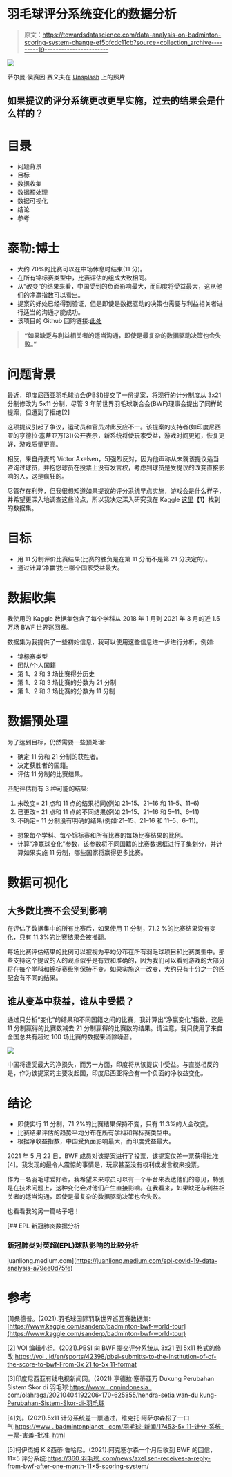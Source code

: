 # 羽毛球评分系统变化的数据分析

> 原文：<https://towardsdatascience.com/data-analysis-on-badminton-scoring-system-change-ef5bfcdc11cb?source=collection_archive---------19----------------------->

![](img/4717e9ecfc1c92d72c8f320ee08deb54.png)

萨尔曼·侯赛因·赛义夫在 [Unsplash](https://unsplash.com?utm_source=medium&utm_medium=referral) 上的照片

## 如果提议的评分系统更改更早实施，过去的结果会是什么样的？

# 目录

*   问题背景
*   目标
*   数据收集
*   数据预处理
*   数据可视化
*   结论
*   参考

# 泰勒:博士

*   大约 70%的比赛可以在中场休息时结束(11 分)。
*   在所有锦标赛类型中，比赛评估的组成大致相同。
*   从“改变”的结果来看，中国受到的负面影响最大，而印度将受益最大，这从他们的净赢指数可以看出。
*   提案的好处已经得到验证，但是即使是数据驱动的决策也需要与利益相关者进行适当的沟通才能成功。
*   该项目的 Github 回购链接:[此处](https://github.com/juanliong14/badminton_data_analysis)

> **“如果缺乏与利益相关者的适当沟通，即使是最复杂的数据驱动决策也会失败。”**

# 问题背景

最近，印度尼西亚羽毛球协会(PBSI)提交了一份提案，将现行的计分制度从 3x21 分制修改为 5x11 分制，尽管 3 年前世界羽毛球联合会(BWF)理事会提出了同样的提案，但遭到了拒绝[2]

这项提议引起了争议，运动员和官员对此反应不一。该提案的支持者(如印度尼西亚的亨德拉·塞蒂亚万[3])公开表示，新系统将使玩家受益，游戏时间更短，恢复更好，游戏质量更高。

相反，来自丹麦的 Victor Axelsen，5]强烈反对，因为他声称从未就该提议适当咨询过球员，并抱怨球员在投票上没有发言权，考虑到球员是受提议的改变直接影响的人，这是疯狂的。

尽管存在利弊，但我很想知道如果提议的评分系统早点实施，游戏会是什么样子，并希望更深入地调查这些论点，所以我决定深入研究我在 Kaggle [这里](https://www.kaggle.com/sanderp/badminton-bwf-world-tour)【1】找到的数据集。

# 目标

*   用 11 分制评价比赛结果(比赛的胜负是在第 11 分而不是第 21 分决定的)。
*   通过计算‘净赢’找出哪个国家受益最大。

# 数据收集

我使用的 Kaggle 数据集包含了每个学科从 2018 年 1 月到 2021 年 3 月的近 1.5 万场 BWF 世界巡回赛。

数据集为我提供了一些初始信息，我可以使用这些信息进一步进行分析，例如:

*   锦标赛类型
*   团队/个人国籍
*   第 1、2 和 3 场比赛得分历史
*   第 1、2 和 3 场比赛的分数为 21 分制
*   第 1、2 和 3 场比赛的分数为 11 分制

# 数据预处理

为了达到目标，仍然需要一些预处理:

*   确定 11 分和 21 分制的获胜者。
*   决定获胜者的国籍。
*   评估 11 分制的比赛结果。

匹配评估将有 3 种可能的结果:

1.  未改变= 21 点和 11 点的结果相同(例如 21–15、21–16 和 11–5、11–6)
2.  已更改= 21 点和 11 点的不同结果(例如 21–15、21–16 和 5–11、6–11)
3.  不确定= 11 分制没有明确的结果(例如:21–15、21–16 和 11–5、6–11)。

*   想象每个学科、每个锦标赛和所有比赛的每场比赛结果的比例。
*   计算“净赢球变化”参数，该参数将不同国籍的比赛数据框进行子集划分，并计算如果实施 11 分制，哪些国家将赢得更多比赛。

# 数据可视化

## 大多数比赛不会受到影响

在评估了数据集中的所有比赛后，如果使用 11 分制，71.2 %的比赛结果没有变化，只有 11.3%的比赛结果会被推翻。

每场比赛评估结果的比例可以被视为平均分布在所有羽毛球项目和比赛类型中。那些支持这个提议的人的观点似乎是有效和准确的，因为我们可以看到游戏的大部分将在每个学科和锦标赛级别保持不变。如果实施这一改变，大约只有十分之一的匹配会有不同的结果。

## 谁从变革中获益，谁从中受损？

通过只分析“变化”的结果和不同国籍之间的比赛，我计算出“净赢变化”指数，这是 11 分制赢得的比赛数减去 21 分制赢得的比赛数的结果。请注意，我只使用了来自全国总共有超过 100 场比赛的数据来消除噪音。

![](img/ec872ea46b5b0d97dc9d2f4cfe8671d0.png)

中国将遭受最大的净损失，而另一方面，印度将从该提议中受益。与直觉相反的是，作为该提案的主要发起国，印度尼西亚将会有一个负面的净收益变化。

# 结论

*   即使实行 11 分制，71.2%的比赛结果保持不变，只有 11.3%的人会改变。
*   比赛结果评估的趋势平均分布在所有学科和锦标赛类型中。
*   根据净收益指数，中国受负面影响最大，而印度受益最大。

2021 年 5 月 22 日，BWF 成员对该提案进行了投票，该提案仅差一票获得批准[4]。我发现的最令人震惊的事情是，玩家甚至没有权利或发言权来投票。

作为一名羽毛球爱好者，我希望未来球员可以有一个平台来表达他们的意见，特别是在技术问题上，这种变化会对他们产生直接影响。在我看来，如果缺乏与利益相关者的适当沟通，即使是最复杂的数据驱动决策也会失败。

也看看我的另一篇帖子吧！

[](https://juanliong.medium.com/epl-covid-19-data-analysis-a79ee0d75fe) [## EPL 新冠肺炎数据分析

### 新冠肺炎对英超(EPL)球队影响的比较分析

juanliong.medium.com](https://juanliong.medium.com/epl-covid-19-data-analysis-a79ee0d75fe) 

# 参考

[1]桑德普。(2021).羽毛球国际羽联世界巡回赛数据集:[https://www.kaggle.com/sanderp/badminton-bwf-world-tour](https://www.kaggle.com/sanderp/badminton-bwf-world-tour)

[2] VOI 编辑小组。(2021).PBSI 向 BWF 提交评分系统从 3x21 到 5x11 格式的修改:[https://voi . id/en/sports/42398/pbsi-submitts-to-the-institution-of-of-the-score-to-bwf-From-3x 21 to-5x 11-format](https://voi.id/en/sports/42398/pbsi-submits-changes-to-the-institution-of-score-to-bwf-from-3x21-to-5x11-format)

[3]印度尼西亚有线电视新闻网。(2021).亨德拉·塞蒂亚万 Dukung Perubahan Sistem Skor di 羽毛球:[https://www . cnnindonesia . com/olahraga/20210404192206-170-625855/hendra-setia wan-du kung-Perubahan-Sistem-Skor-di-羽毛球](https://www.cnnindonesia.com/olahraga/20210404192206-170-625855/hendra-setiawan-dukung-perubahan-sistem-skor-di-badminton)

[4]刘。(2021).5x11 计分系统差一票通过，维克托·阿萨尔森松了一口气:[https://www . badmintonplanet . com/羽毛球-新闻/17453-5x 11-计分-系统-一票-害羞-批准. html](https://www.badmintonplanet.com/badminton-news/17453-5x11-scoring-system-one-vote-shy-approved.html)

[5]柯伊杰姆 K &西蒂·鲁哈尼。(2021).阿克塞尔森一个月后收到 BWF 的回信，11×5 评分系统:[https://360 羽毛球. com/news/axel sen-receives-a-reply-from-bwf-after-one-month-11×5-scoring-system/](https://360badminton.com/news/axelsen-receives-a-reply-from-bwf-after-one-month-11x5-scoring-system/)